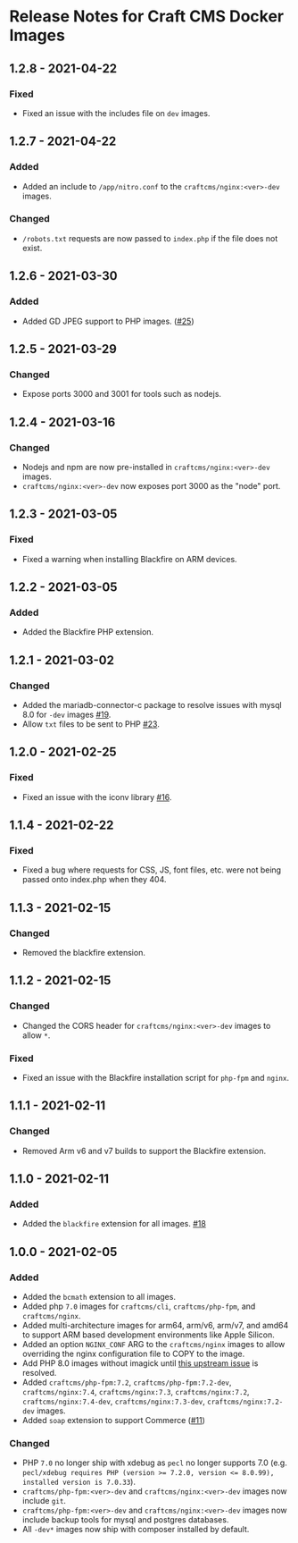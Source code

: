 # Release Notes for Craft CMS Docker Images

## 1.2.8 - 2021-04-22

### Fixed
- Fixed an issue with the includes file on `dev` images. 

## 1.2.7 - 2021-04-22

### Added
- Added an include to `/app/nitro.conf` to the `craftcms/nginx:<ver>-dev` images.

### Changed
- `/robots.txt` requests are now passed to `index.php` if the file does not exist.

## 1.2.6 - 2021-03-30

### Added
- Added GD JPEG support to PHP images. ([#25](https://github.com/craftcms/docker/issues/25))

## 1.2.5 - 2021-03-29

### Changed
- Expose ports 3000 and 3001 for tools such as nodejs.

## 1.2.4 - 2021-03-16

### Changed
- Nodejs and npm are now pre-installed in `craftcms/nginx:<ver>-dev` images.
- `craftcms/nginx:<ver>-dev` now exposes port 3000 as the "node" port.

## 1.2.3 - 2021-03-05

### Fixed
- Fixed a warning when installing Blackfire on ARM devices.

## 1.2.2 - 2021-03-05

### Added
- Added the Blackfire PHP extension.

## 1.2.1 - 2021-03-02

### Changed
- Added the mariadb-connector-c package to resolve issues with mysql 8.0 for `-dev` images [#19](https://github.com/craftcms/docker/issues/19).
- Allow `txt` files to be sent to PHP [#23](https://github.com/craftcms/docker/issues/23).

## 1.2.0 - 2021-02-25

### Fixed
- Fixed an issue with the iconv library [#16](https://github.com/craftcms/docker/issues/16).

## 1.1.4 - 2021-02-22

### Fixed
- Fixed a bug where requests for CSS, JS, font files, etc. were not being passed onto index.php when they 404.

## 1.1.3 - 2021-02-15

### Changed
- Removed the blackfire extension.

## 1.1.2 - 2021-02-15

### Changed
- Changed the CORS header for `craftcms/nginx:<ver>-dev` images to allow `*`.

### Fixed
- Fixed an issue with the Blackfire installation script for `php-fpm` and `nginx`.

## 1.1.1 - 2021-02-11

### Changed
- Removed Arm v6 and v7 builds to support the Blackfire extension.

## 1.1.0 - 2021-02-11

### Added
- Added the `blackfire` extension for all images. [#18](https://github.com/craftcms/docker/issues/18)

## 1.0.0 - 2021-02-05

### Added
- Added the `bcmath` extension to all images.
- Added php `7.0` images for `craftcms/cli`, `craftcms/php-fpm`, and `craftcms/nginx`.
- Added multi-architecture images for arm64, arm/v6, arm/v7, and amd64 to support ARM based development environments like Apple Silicon.
- Added an option `NGINX_CONF` ARG to the `craftcms/nginx` images to allow overriding the nginx configuration file to COPY to the image.
- Add PHP 8.0 images without imagick until [this upstream issue](https://github.com/Imagick/imagick/issues/358) is resolved.
- Added `craftcms/php-fpm:7.2`, `craftcms/php-fpm:7.2-dev`, `craftcms/nginx:7.4`, `craftcms/nginx:7.3`, `craftcms/nginx:7.2`, `craftcms/nginx:7.4-dev`, `craftcms/nginx:7.3-dev`, `craftcms/nginx:7.2-dev` images.
- Added `soap` extension to support Commerce ([#11](https://github.com/craftcms/docker/issues/11))

### Changed
- PHP `7.0` no longer ship with xdebug as `pecl` no longer supports 7.0 (e.g. `pecl/xdebug requires PHP (version >= 7.2.0, version <= 8.0.99), installed version is 7.0.33`).
- `craftcms/php-fpm:<ver>-dev` and `craftcms/nginx:<ver>-dev` images now include `git`.
- `craftcms/php-fpm:<ver>-dev` and `craftcms/nginx:<ver>-dev` images now include backup tools for mysql and postgres databases.
- All `-dev*` images now ship with composer installed by default.
